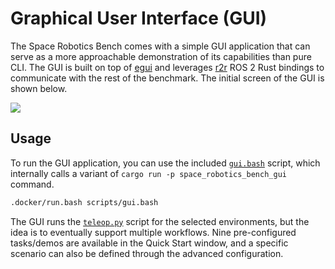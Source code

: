 # Graphical User Interface (GUI)

The Space Robotics Bench comes with a simple GUI application that can serve as a more approachable demonstration of its capabilities than pure CLI. The GUI is built on top of [egui](https://github.com/emilk/egui) and leverages [r2r](https://github.com/sequenceplanner/r2r) ROS 2 Rust bindings to communicate with the rest of the benchmark. The initial screen of the GUI is shown below.

![](../../_images/srb_gui.jpg)

## Usage

To run the GUI application, you can use the included [`gui.bash`](https://github.com/AndrejOrsula/space_robotics_bench/blob/main/scripts/gui.bash) script, which internally calls a variant of `cargo run -p space_robotics_bench_gui` command.

```bash
.docker/run.bash scripts/gui.bash
```

The GUI runs the [`teleop.py`](https://github.com/AndrejOrsula/space_robotics_bench/blob/main/scripts/teleop.py) script for the selected environments, but the idea is to eventually support multiple workflows. Nine pre-configured tasks/demos are available in the Quick Start window, and a specific scenario can also be defined through the advanced configuration.
